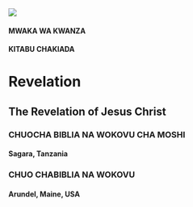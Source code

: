 <img src="http://bible.exchange/images/eagle.png" style="" id="coverEagle"/>

#### MWAKA WA KWANZA

#### KITABU CHAKIADA

# Revelation

## The Revelation of Jesus Christ

### CHUOCHA BIBLIA NA WOKOVU CHA MOSHI

#### Sagara, Tanzania

### CHUO CHABIBLIA NA WOKOVU

#### Arundel, Maine, USA